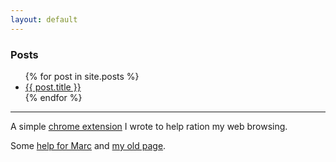 ```yaml
---
layout: default
---
```


### Posts

<ul> {% for post in site.posts %} <li>
<a href="{{ post.url }}">{{ post.title }}</a>
</li> {% endfor %} </ul>

***

A simple [chrome extension](https://chrome.google.com/webstore/detail/hnmgemoihkmeokbbnfjackbolifealma?utm_source=chrome-app-launcher-info-dialog) I wrote to help ration my web browsing.

Some [help for Marc](marchelp) and [my old page](www/index.html).
